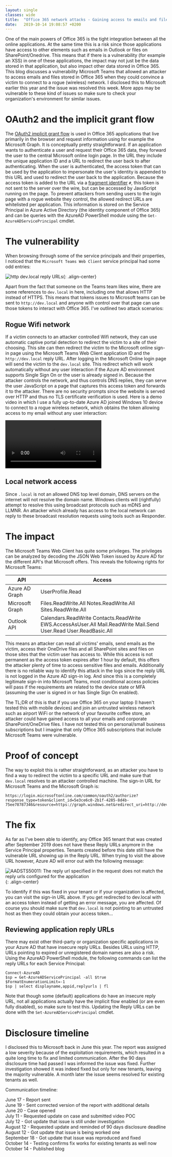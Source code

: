 ```yaml
---
layout: single
classes: wide
title:  "Office 365 network attacks - Gaining access to emails and files via an insecure Reply URL"
date:   2019-10-14 19:08:57 +0200
---
```

One of the main powers of Office 365 is the tight integration between all the online applications. At the same time this is a risk since those applications have access to other elements such as emails in Outlook or files on SharePoint/Onedrive. This means that if there is a vulnerability (for example an XSS) in one of these applications, the impact may not just be the data stored in that application, but also impact other data stored in Office 365. This blog discusses a vulnerability Microsoft Teams that allowed an attacker to access emails and files stored in Office 365 when they could convince a victim to connect to a rogue (wireless) network. I disclosed this to Microsoft earlier this year and the issue was resolved this week. More apps may be vulnerable to these kind of issues so make sure to check your organization's environment for similar issues.

# OAuth2 and the implicit grant flow
The [OAuth2 implicit grant flow](https://oauth.net/2/grant-types/implicit/) is used in Office 365 applications that live primarily in the browser and request information using for example the Microsoft Graph. It is conceptually pretty straightforward. If an application wants to authenticate a user and request their Office 365 data, they forward the user to the central Microsoft online login page. In the URL they include the unique application ID and a URL to redirect the user back to after authenticating. When the user is authenticated, the access token that can be used by the application to impersonate the user's identity is appended to this URL and used to redirect the user back to the application. Because the access token is added to the URL via a [fragment identifier](https://en.wikipedia.org/wiki/Fragment_identifier) `#`, this token is not sent to the server over the wire, but can be accessed by JavaScript running on the page. To prevent attackers from sending users to the login page with a rogue website they control, the allowed redirect URLs are whitelisted per application. This information is stored on the Service Principal in Azure Active Directory (the identity component of Office 365) and can be queries with the AzureAD PowerShell module using the `Get-AzureADServicePrincipal` cmdlet.

# The vulnerability
When browsing through some of the service principals and their properties, I noticed that the `Microsoft Teams Web Client` service principal had some odd entries:

![http dev.local reply URLs](/assets/img/o365/replyurls.png){: .align-center}

Apart from the fact that someone on the Teams team likes wine, there are some references to `dev.local` in here, including one that allows HTTP instead of HTTPS. This means that tokens issues to Microsoft teams can be sent to `http://dev.local` and anyone with control over that page can use those tokens to interact with Office 365. I've outlined two attack scenarios:

## Rogue Wifi network
If a victim connects to an attacker controlled Wifi network, they can use automatic captive portal detection to redirect the victim to a site of their choosing. This site can then redirect the victim to the Microsoft online sign-in page using the Microsoft Teams Web Client application ID and the `http://dev.local` reply URL. After logging in the Microsoft Online login page will send the victim to the `dev.local` site. This redirect which will work automatically without any user interaction if the Azure AD environment supports Single Sign On or the user is already signed in. Because the attacker controls the network, and thus controls DNS replies, they can serve the user JavaScript on a page that captures this access token and forwards it to the attacker. There are no security prompts since the website is served over HTTP and thus no TLS certificate verification is used. Here is a demo video in which I use a fully up-to-date Azure AD joined Windows 10 device to connect to a rogue wireless network, which obtains the token allowing access to my email without any user interaction:

<video controls>
  <source src="/assets/raw/replyurlwifi.mp4" type="video/mp4">
</video> 

## Local network access
Since `.local` is not an allowed DNS top level domain, DNS servers on the internet will not resolve the domain name. Windows clients will (rightfully) attempt to resolve this using broadcast protocols such as mDNS and LLMNR. An attacker which already has access to the local network can reply to these broadcast resolution requests using tools such as Responder.

# The impact
The Microsoft Teams Web Client has quite some privileges. The privileges can be analyzed by decoding the JSON Web Token issued by Azure AD for the different API's that Microsoft offers. This reveals the following rights for Microsoft Teams:

API | Access
--- | ---
Azure AD Graph | UserProfile.Read
Microsoft Graph | Files.ReadWrite.All Notes.ReadWrite.All Sites.ReadWrite.All
Outlook API | Calendars.ReadWrite Contacts.ReadWrite EWS.AccessAsUser.All Mail.ReadWrite Mail.Send User.Read User.ReadBasic.All

This means an attacker can read all victims' emails, send emails as the victim, access their OneDrive files and all SharePoint sites and files on those sites that the victim user has access to. While this access is not permanent as the access token expires after 1 hour by default, this offers the attacker plenty of time to access sensitive files and emails. Additionally there is no reliable way to identify this attack in the logs since the reply URL is not logged in the Azure AD sign-in log. And since this is a completely legitimate sign-in into Microsoft Teams, most conditional access policies will pass if the requirements are related to the device state or MFA (assuming the user is signed in or has Single Sign On enabled).

The TL;DR of this is that if you use Office 365 on your laptop (I haven't tested this with mobile devices) and join an untrusted wireless network such as airport WiFi or the network of your favourite coffee store, an attacker could have gained access to all your emails and corporate SharePoint/OneDrive files. I have not tested this on personal/small business subscriptions but I imagine that only Office 365 subscriptions that include Microsoft Teams were vulnerable.

# Proof of concept
The way to exploit this is rather straightforward, as an attacker you have to find a way to redirect the victim to a specific URL and make sure that `dev.local` resolves to an attacker controlled machine. The sign-in URL for Microsoft Teams and the Microsoft Graph is:

```
https://login.microsoftonline.com/common/oauth2/authorize?response_type=token&client_id=5e3ce6c0-2b1f-4285-8d4b-75ee78787346&resource=https://graph.windows.net&redirect_uri=http://dev.local
```

# The fix
As far as I've been able to identify, any Office 365 tenant that was created after September 2019 does not have these Reply URLs anymore in the Service Principal properties. Tenants created before this date still have the vulnerable URL showing up in the Reply URL. When trying to visit the above URL however, Azure AD will error out with the following message:

![AADSTS50011: The reply url specified in the request does not match the reply urls configured for the application](/assets/img/o365/replyurl_fix.png){: .align-center}

To identify if this was fixed in your tenant or if your organization is affected, you can visit the sign-in URL above. If you get redirected to dev.local with an access token instead of getting an error message, you are affected. Of course you should make sure that `dev.local` is not pointing to an untrusted host as then they could obtain your access token...

## Reviewing application reply URLs
There may exist other third-party or organization specific applications in your Azure AD that have insecure reply URLs. Besides URLs using HTTP, URLs pointing to expired or unregistered domain names are also a risk. Using the AzureAD PowerShell module, the following commands can list the reply URLs for each Service Principal:

```
Connect-AzureAD
$sp = Get-AzureADServicePrincipal -all $true
$FormatEnumerationLimit=-1
$sp | select displayname,appid,replyurls | fl
```

Note that though some (default) applications do have an insecure reply URL, not all applications actually have the implicit flow enabled (or are even fully disabled), so make sure to test this. Updating the Reply URLs can be done with the `Set-AzureADServicePrincipal` cmdlet.

# Disclosure timeline
I disclosed this to Microsoft back in June this year. The report was assigned a low severity because of the exploitation requirements, which resulted in a quite long time to fix and limited communication. After the 90 days disclosure time had passed I was informed the issue was fixed. Further investigation showed it was indeed fixed but only for new tenants, leaving the majority vulnerable. A month later the issue seems resolved for existing tenants as well.

Communication timeline:

June 17 - Report sent  
June 19 - Sent corrected version of the report with additional details  
June 20 - Case opened  
July 11 - Requested update on case and submitted video POC  
July 12 - Got update that issue is still under investigation  
August 12 - Requested update and reminded of 90 days disclosure deadline  
August 12 - Got update that issue is being worked one  
September 18 - Got update that issue was reproduced and fixed  
October 14 - Testing confirms fix works for existing tenants as well now  
October 14 - Published blog  